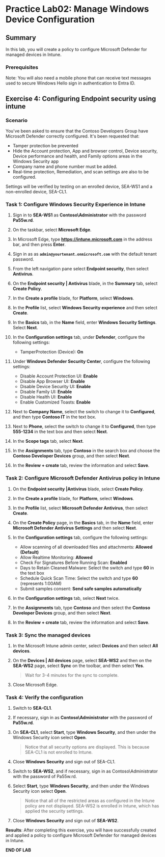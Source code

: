 # Practice Lab02: Manage Windows Device Configuration

## Summary

In this lab, you will create a policy to configure Microsoft Defender for managed devices in Intune.

### Prerequisites

  Note: You will also need a mobile phone that can receive text messages used to secure Windows Hello sign in authentication to Entra ID.

## Exercise 4: Configuring Endpoint security using intune

### Scenario

You've been asked to ensure that the Contoso Developers Group have Microsoft Defender correctly configured. It's been requested that:
* Tamper protection be prevented
* Hide the Account protection, App and browser control, Device security, Device performance and health, and Family options areas in the Windows Security app
* Company name and phone number must be added. 
* Real-time protection, Remediation, and scan settings are also to be configured.

Settings will be verified by testing on an enrolled device, SEA-WS1 and a non-enrolled device, SEA-CL1.

### Task 1: Configure Windows Security Experience in Intune

1. Sign in to **SEA-WS1** as **Contoso\\Administrator** with the password **Pa55w.rd**. 

2. On the taskbar, select **Microsoft Edge**.

3. In Microsoft Edge, type **https://intune.microsoft.com** in the  address bar, and then press **Enter**. 

4. Sign in as as **`admin@yourtenant.onmicrosoft.com`** with the default tenant password.

5. From the left navigation pane select **Endpoint security**, then select **Antivirus**.

6. On the **Endpoint security | Antivirus** blade, in the **Summary** tab, select **Create Policy**.

7. In the **Create a profile** blade, for **Platform**, select **Windows**. 

8. In the **Profile** list, select **Windows Security experience** and then select **Create**.

9. In the **Basics** tab, in the **Name** field, enter **Windows Security Settings**. Select **Next**.

10. In the **Configuration settings** tab, under **Defender**, configure the following settings:
    - TamperProtection (Device): **On**

11. Under **Windows Defender Security Center**, configure the following settings:
     - Disable Account Protection UI: **Enable**
     - Disable App Browser UI: **Enable**
     - Disable Device Security UI: **Enable**
     - Disable Family UI: **Enable**
     - Disable Health UI: **Enable**
     - Enable Customized Toasts: **Enable**

12. Next to **Company Name**, select the switch to change it to **Configured**, and then type **Contoso IT** in the text box.

13. Next to **Phone**, select the switch to change it to **Configured**, then type **555-1234** in the text box and then select **Next**.

14. In the **Scope tags** tab, select **Next**.

15. In the **Assignments** tab, type **Contoso** in the search box and choose the **Contoso Developer Devices** group, and then select **Next**.

16. In the **Review + create** tab, review the information and select **Save**.

### Task 2: Configure Microsoft Defender Antivirus policy in Intune

1. On the **Endpoint security |Antivirus** blade, select **Create Policy**.

2. In the **Create a profile** blade, for **Platform**, select **Windows**. 

3. In the **Profile** list, select **Microsoft Defender Antivirus**, then select **Create**.

4. On the **Create Policy** page, in the **Basics** tab, in the **Name** field, enter **Microsoft Defender Antivirus Settings** and then select **Next**.

5. In the **Configuration settings** tab, configure the following settings:

   - Allow scanning of all downloaded files and attachments: **Allowed (Default)**
   - Allow Realtime Monitoring: **Allowed**
   - Check For Signatures Before Running Scan: **Enabled**
   - Days to Retain Cleaned Malware: Select the switch and type **60** in the text box
   - Schedule Quick Scan Time: Select the switch and type **60** (represents 1:00AM)
   - Submit samples consent: **Send safe samples automatically**

6. In the **Configuration settings** tab, select **Next** twice.

7. In the **Assignments** tab, type **Contoso** and then select the **Contoso Developer Devices** group, and then select **Next**.

9. In the **Review + create** tab, review the information and select **Save**.

### Task 3: Sync the managed devices

1. In the Microsoft Intune admin center, select **Devices** and then select **All devices**.  

2. On the **Devices | All devices** page, select **SEA-WS2** and then on the **SEA-WS2** page, select **Sync** on the toolbar, and then select **Yes**. 

   > Wait for 3-4 minutes for the sync to complete.

3. Close Microsoft Edge.

### Task 4: Verify the configuration

1. Switch to **SEA-CL1**.

2. If necessary, sign in as **Contoso\Administrator** with the password of **Pa55w.rd**.

3. On **SEA-CL1**, select **Start**, type **Windows Security**, and then under the Windows Security icon select **Open**.

   > Notice that all security options are displayed. This is because SEA-CL1 is not enrolled to Intune.

4. Close **Windows Security** and sign out of SEA-CL1.

5. Switch to **SEA-WS2**, and if necessary, sign in as Contoso\Administrator with the password of Pa55w.rd.

6. Select **Start**, type **Windows Security**, and then under the Windows Security icon select **Open**.

   > Notice that all of the restricted areas as configured in the Intune policy are not displayed. SEA-WS2 is enrolled in Intune, which has applied the security settings.

7. Close **Windows Security** and sign out of **SEA-WS2**.

**Results**: After completing this exercise, you will have successfully created and applied a policy to configure Microsoft Defender for managed devices in Intune.

**END OF LAB**
